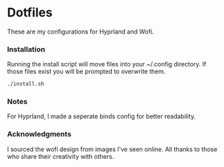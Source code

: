 # Dotfiles
These are my configurations for Hyprland and Wofi.

### Installation
Running the install script will move files into your ~/.config directory.
If those files exist you will be prompted to overwrite them.
```sh
./install.sh
```

### Notes
For Hyprland, I made a seperate binds config for better readability.

### Acknowledgments
I sourced the wofi design from images I've seen online.
All thanks to those who share their creativity with others.
